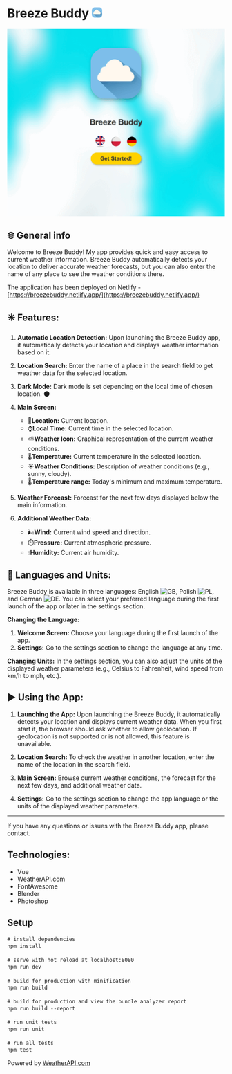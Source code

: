 # Breeze Buddy <img src="https://raw.githubusercontent.com/kvvasuu/breeze-buddy/main/src/assets/favicon.png" alt="icon" width="24"/>

![App demo](https://raw.githubusercontent.com/kvvasuu/breeze-buddy/main/demo.gif "App demo")

## :globe_with_meridians: General info

Welcome to Breeze Buddy! My app provides quick and easy access to current weather information.
Breeze Buddy automatically detects your location to deliver accurate weather forecasts, but you can also enter the name of any place to see the weather conditions there.

The application has been deployed on Netlify - [https://breezebuddy.netlify.app/](https://breezebuddy.netlify.app/)

## :eight_pointed_black_star: Features:

1. **Automatic Location Detection:** Upon launching the Breeze Buddy app, it automatically detects your location and displays weather information based on it.

2. **Location Search:** Enter the name of a place in the search field to get weather data for the selected location.

3. **Dark Mode:** Dark mode is set depending on the local time of chosen location. :new_moon:

4. **Main Screen:**

   - :pushpin:**Location:** Current location.
   - :watch:**Local Time:** Current time in the selected location.
   - :partly_sunny:**Weather Icon:** Graphical representation of the current weather conditions.
   - :thermometer:**Temperature:** Current temperature in the selected location.
   - :sunny:**Weather Conditions:** Description of weather conditions (e.g., sunny, cloudy).
   - :thermometer:**Temperature range:** Today's minimum and maximum temperature.

5. **Weather Forecast:** Forecast for the next few days displayed below the main information.

6. **Additional Weather Data:**
   - :wind_face:**Wind:** Current wind speed and direction.
   - :stopwatch:**Pressure:** Current atmospheric pressure.
   - :droplet:**Humidity:** Current air humidity.

## :checkered_flag: Languages and Units:

Breeze Buddy is available in three languages: English ![GB](https://raw.githubusercontent.com/stevenrskelton/flag-icon/master/png/16/country-4x3/gb.png), Polish ![PL](https://raw.githubusercontent.com/stevenrskelton/flag-icon/master/png/16/country-4x3/pl.png), and German ![DE](https://raw.githubusercontent.com/stevenrskelton/flag-icon/master/png/16/country-4x3/de.png).
You can select your preferred language during the first launch of the app or later in the settings section.

**Changing the Language:**

1. **Welcome Screen:** Choose your language during the first launch of the app.
2. **Settings:** Go to the settings section to change the language at any time.

**Changing Units:**
In the settings section, you can also adjust the units of the displayed weather parameters (e.g., Celsius to Fahrenheit, wind speed from km/h to mph, etc.).

## :arrow_forward: Using the App:

1. **Launching the App:**
   Upon launching the Breeze Buddy, it automatically detects your location and displays current weather data.
   When you first start it, the browser should ask whether to allow geolocation.
   If geolocation is not supported or is not allowed, this feature is unavailable.

2. **Location Search:**
   To check the weather in another location, enter the name of the location in the search field.

3. **Main Screen:**
   Browse current weather conditions, the forecast for the next few days, and additional weather data.

4. **Settings:**
   Go to the settings section to change the app language or the units of the displayed weather parameters.

---

If you have any questions or issues with the Breeze Buddy app, please contact.

## Technologies:

- Vue 
- WeatherAPI.com
- FontAwesome
- Blender
- Photoshop

## Setup

```
# install dependencies
npm install

# serve with hot reload at localhost:8080
npm run dev

# build for production with minification
npm run build

# build for production and view the bundle analyzer report
npm run build --report

# run unit tests
npm run unit

# run all tests
npm test
```

Powered by <a href="https://www.weatherapi.com/" title="Free Weather API">WeatherAPI.com</a>

